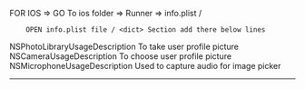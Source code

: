 FOR IOS 
=> GO To ios folder 
=> Runner 
=> info.plist /

		OPEN info.plist file / <dict> Section add there below lines

  <key>NSPhotoLibraryUsageDescription</key>
  <string>To take user profile picture</string>
  <key>NSCameraUsageDescription</key>
  <string>To choose user profile picture</string>
  <key>NSMicrophoneUsageDescription</key>
  <string>Used to capture audio for image picker</string>

---------------------------------------------------------------------------------------------------------------------------------------
